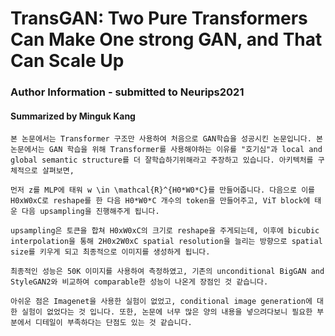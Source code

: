 # TransGAN: Two Pure Transformers Can Make One strong GAN, and That Can Scale Up
### Author Information - submitted to Neurips2021
#### Summarized by Minguk Kang

```
본 논문에서는 Transformer 구조만 사용하여 처음으로 GAN학습을 성공시킨 논문입니다. 본 논문에서는 GAN 학습을 위해 Transformer를 사용해야하는 이유를 "호기심"과 local and global semantic structure를 더 잘학습하기위해라고 주장하고 있습니다. 아키텍처를 구체적으로 살펴보면,
 
먼저 z를 MLP에 태워 w \in \mathcal{R}^{H0*W0*C}를 만들어줍니다. 다음으로 이를 H0xW0xC로 reshape를 한 다음 H0*W0*C 개수의 token을 만들어주고, ViT block에 태운 다음 upsampling을 진행해주게 됩니다.

upsampling은 토큰을 합쳐 H0xW0xC의 크기로 reshape을 주게되는데, 이후에 bicubic interpolation을 통해 2H0x2W0xC spatial resolution을 늘리는 방향으로 spatial size를 키우게 되고 최종적으로 이미지를 생성하게 됩니다.

최종적인 성능은 50K 이미지를 사용하여 측정하였고, 기존의 unconditional BigGAN and StyleGAN2와 비교하여 comparable한 성능이 나온게 장점인 것 같습니다.

아쉬운 점은 Imagenet을 사용한 실험이 없었고, conditional image generation에 대한 실험이 없었다는 것 입니다. 또한, 논문에 너무 많은 양의 내용을 넣으려다보니 필요한 부분에서 디테일이 부족하다는 단점도 있는 것 같습니다.
```